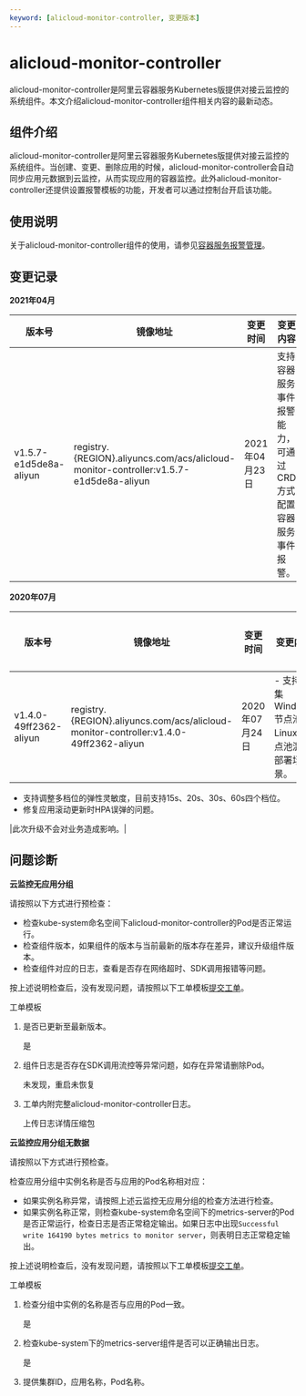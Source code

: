 ```yaml
---
keyword: [alicloud-monitor-controller, 变更版本]
---
```


# alicloud-monitor-controller

alicloud-monitor-controller是阿里云容器服务Kubernetes版提供对接云监控的系统组件。本文介绍alicloud-monitor-controller组件相关内容的最新动态。

## 组件介绍

alicloud-monitor-controller是阿里云容器服务Kubernetes版提供对接云监控的系统组件。当创建、变更、删除应用的时候，alicloud-monitor-controller会自动同步应用元数据到云监控，从而实现应用的容器监控。此外alicloud-monitor-controller还提供设置报警模板的功能，开发者可以通过控制台开启该功能。

## 使用说明

关于alicloud-monitor-controller组件的使用，请参见[容器服务报警管理](/cn.zh-CN/Kubernetes集群用户指南/可观测性/容器服务报警管理.md)。

## 变更记录

**2021年04月**

|版本号|镜像地址|变更时间|变更内容|变更影响|
|---|----|----|----|----|
|v1.5.7-e1d5de8a-aliyun|registry.\{REGION\}.aliyuncs.com/acs/alicloud-monitor-controller:v1.5.7-e1d5de8a-aliyun|2021年04月23日|支持容器服务事件报警能力，可通过CRD方式配置容器服务事件报警。|此次升级不会对业务造成影响。|

**2020年07月**

|版本号|镜像地址|变更时间|变更内容|变更影响|
|---|----|----|----|----|
|v1.4.0-49ff2362-aliyun|registry.\{REGION\}.aliyuncs.com/acs/alicloud-monitor-controller:v1.4.0-49ff2362-aliyun|2020年07月24日|-   支持采集Windows节点池与Linux节点池混合部署场景。
-   支持调整多档位的弹性灵敏度，目前支持15s、20s、30s、60s四个档位。
-   修复应用滚动更新时HPA误弹的问题。

|此次升级不会对业务造成影响。|

## 问题诊断

**云监控无应用分组**

请按照以下方式进行预检查：

-   检查kube-system命名空间下alicloud-monitor-controller的Pod是否正常运行。
-   检查组件版本，如果组件的版本与当前最新的版本存在差异，建议升级组件版本。
-   检查组件对应的日志，查看是否存在网络超时、SDK调用报错等问题。

按上述说明检查后，没有发现问题，请按照以下工单模板[提交工单](https://selfservice.console.aliyun.com/ticket/createIndex)。

工单模板

1.  是否已更新至最新版本。

    是

2.  组件日志是否存在SDK调用流控等异常问题，如存在异常请删除Pod。

    未发现，重启未恢复

3.  工单内附完整alicloud-monitor-controller日志。

    上传日志详情压缩包


**云监控应用分组无数据**

请按照以下方式进行预检查。

检查应用分组中实例名称是否与应用的Pod名称相对应：

-   如果实例名称异常，请按照上述云监控无应用分组的检查方法进行检查。
-   如果实例名称正常，则检查kube-system命名空间下的metrics-server的Pod是否正常运行，检查日志是否正常稳定输出。如果日志中出现`Successful write 164190 bytes metrics to monitor server`，则表明日志正常稳定输出。

按上述说明检查后，没有发现问题，请按照以下工单模板[提交工单](https://selfservice.console.aliyun.com/ticket/createIndex)。

工单模板

1.  检查分组中实例的名称是否与应用的Pod一致。

    是

2.  检查kube-system下的metrics-server组件是否可以正确输出日志。

    是

3.  提供集群ID，应用名称，Pod名称。

